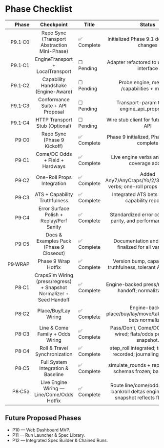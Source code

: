 # Phase Checklist

| Phase | Checkpoint | Title | Status | Summary |
|------:|:----------:|-------|:------:|---------|
| P9.1·C0 | Repo Sync (Transport Abstraction Mini-Phase) | ✅ Complete | Initialized Phase 9.1 docs; no code changes |
| P9.1·C1 | EngineTransport + LocalTransport | ☐ Pending | Adapter refactored to use transport interface |
| P9.1·C2 | Capability Handshake (Engine-Aware) | ☐ Pending | Probe engine, merge into /capabilities + manifest |
| P9.1·C3 | Conformance Suite + API Proposal | ☐ Pending | Transport-param tests and engine_api_proposal.md |
| P9.1·C4 | HTTP Transport Stub (Optional) | ☐ Pending | Wire stub client for future CrapsSim API |
| P9·C0 | Repo Sync (Phase 9 Kickoff) | ✅ Complete | Phase 9 initialized, Phase 8 marked complete |
| P9·C1 | Come/DC Odds + Field + Hardways | ✅ Complete | Live engine verbs and snapshot coverage added |
| P9·C2 | One-Roll Props Integration | ✅ Complete | Added Any7/AnyCraps/Yo/2/3/12/C&E/Hop verbs; one-roll props & journaling. |
| P9·C3 | ATS + Capability Truthfulness | ✅ Complete | Integrated ATS bets and added capability reporting |
| P9·C4 | Error Surface Polish + Replay/Perf Sanity | ✅ Complete | Standardized error codes, replay parity, and performance metrics |
| P9·C5 | Docs & Examples Pack (Phase 9 Closeout) | ✅ Complete | Documentation and examples finalized for all vanilla bets |
| P9·WRAP | Phase 9 Wrap Hotfix | ✅ Complete | Version bump, capability flags truthfulness, tolerant ATS mapping |
| P8·C1 | CrapsSim Wiring (press/regress) + Snapshot Normalizer + Seed Handoff | ✅ Complete | Engine-backed press/regress; seed handoff; normalization v1. |
| P8·C2 | Place/Buy/Lay Wiring | ✅ Complete | Engine-backed place/buy/lay/move/take_down; box bets normalized. |
| P8·C3 | Line & Come Family + Odds Wiring | ✅ Complete | Pass/Don’t, Come/DC, and Odds wired; flats/odds per point in snapshot. |
| P8·C4 | Roll & Travel Synchronization | ✅ Complete | step_roll integrated; travel & PSO recorded; journaling extended. |
| P8·C5 | Full System Integration & Baseline | ✅ Complete | simulate_rounds + replay harness; schemas frozen; baseline tag. |
| P8·C5a | Live Engine Wiring — Line/Come/Odds Hotfix | ✅ Complete | Route line/come/odds to engine; bankroll deltas engine-derived; snapshot reflects flats/odds. |

## Future Proposed Phases
- P10 — Web Dashboard MVP.
- P11 — Run Launcher & Spec Library.
- P12 — Integrated Spec Builder & Chained Runs.
